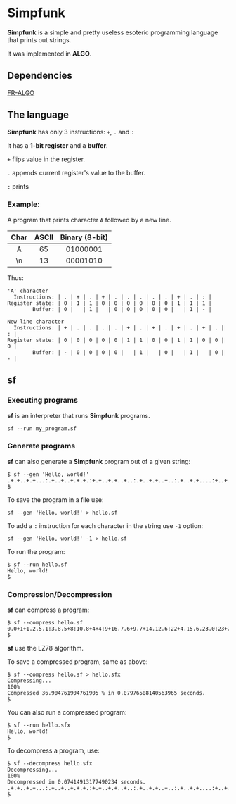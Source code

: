 # Simpfunk

**Simpfunk** is a simple and pretty useless esoteric programming language that prints out strings.

It was implemented in **ALGO**.

## Dependencies

[FR-ALGO](https://github.com/teegre/fr-algo)

## The language

**Simpfunk** has only 3 instructions: `+`, `.` and `:`

It has a **1-bit register** and a **buffer**.

`+` flips value in the register.

`.` appends current register's value to the buffer.

`:` prints 

### Example:

A program that prints character `A` followed by a new line.

| Char | ASCII | Binary (8-bit) |
|:----:|:-----:|:--------------:|
| A    | 65    | 01000001       |
| \n   | 13    | 00001010       |

Thus:

```
'A' character
  Instructions: | . | + | . | + | . | . | . | . | . | + | . | : |
Register state: | 0 | 1 | 1 | 0 | 0 | 0 | 0 | 0 | 0 | 1 | 1 | 1 |
        Buffer: | 0 |   | 1 |   | 0 | 0 | 0 | 0 | 0 |   | 1 | - |

New line character
  Instructions: | + | . | . | . | . | + | . | + | . | + | . | + | . | : |
Register state: | 0 | 0 | 0 | 0 | 0 | 1 | 1 | 0 | 0 | 1 | 1 | 0 | 0 | 0 |
        Buffer: | - | 0 | 0 | 0 | 0 |   | 1 |   | 0 |   | 1 |   | 0 | - |
```

## sf

### Executing programs

**sf** is an interpreter that runs **Simpfunk** programs.

```
sf --run my_program.sf
```

### Generate programs

**sf** can also generate a **Simpfunk** program out of a given string:

```
$ sf --gen 'Hello, world!'
.+.+..+.+...:.+..+..+.+.+.:+.+..+.+..+..:.+..+.+..+..:.+..+.+....:+..+.+.+..+..:..+.+.....:.+...+.+...:+.+..+.+....:+.+...+..+.+.:.+..+.+..+..:.+..+..+.+..:..+.+....+.:
$
```

To save the program in a file use:

`sf --gen 'Hello, world!' > hello.sf`

To add a `:` instruction for each character in the string use `-1` option:

`sf --gen 'Hello, world!' -1 > hello.sf`

To run the program:

```
$ sf --run hello.sf
Hello, world!
$
```
### Compression/Decompression

**sf** can compress a program:

```
$ sf --compress hello.sf
0.0+1+1.2.5.1:3.8.5+8:10.8+4+4:9+16.7.6+9.7+14.12.6:22+4.15.6.23.0:23+20.30+20+25.30.19.37.36+22.23:35.22:
$
```

**sf** use the LZ78 algorithm.

To save a compressed program, same as above:

```
$ sf --compress hello.sf > hello.sfx
Compressing...
100%
Compressed 36.904761904761905 % in 0.07976508140563965 seconds.
$
```

You can also run a compressed program:

```
$ sf --run hello.sfx
Hello, world!
$
```

To decompress a program, use:

```
$ sf --decompress hello.sfx
Decompressing...
100%
Decompressed in 0.07414913177490234 seconds.
.+.+..+.+...:.+..+..+.+.+.:+.+..+.+..+..:.+..+.+..+..:.+..+.+....:+..+.+.+..+..:..+.+.....:.+...+.+...:+.+..+.+....:+.+...+..+.+.:.+..+.+..+..:.+..+..+.+..:..+.+....+.:
$
```
